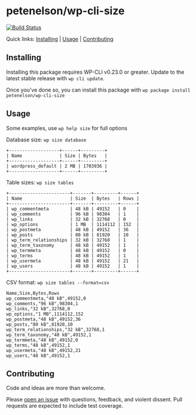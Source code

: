 petenelson/wp-cli-size
======================



[![Build Status](https://travis-ci.org/petenelson/wp-cli-size.svg?branch=master)](https://travis-ci.org/petenelson/wp-cli-size)

Quick links: [Installing](#installing) | [Usage](#usage) | [Contributing](#contributing)

## Installing

Installing this package requires WP-CLI v0.23.0 or greater. Update to the latest stable release with `wp cli update`.

Once you've done so, you can install this package with `wp package install petenelson/wp-cli-size`

## Usage

Some examples, use `wp help size` for full options

Database size: `wp size database`

```
+-------------------+------+---------+
| Name              | Size | Bytes   |
+-------------------+------+---------+
| wordpress_default | 2 MB | 1703936 |
+-------------------+------+---------+
```

Table sizes: `wp size tables`

```
+-----------------------+-------+---------+------+
| Name                  | Size  | Bytes   | Rows |
+-----------------------+-------+---------+------+
| wp_commentmeta        | 48 kB | 49152   | 0    |
| wp_comments           | 96 kB | 98304   | 1    |
| wp_links              | 32 kB | 32768   | 0    |
| wp_options            | 1 MB  | 1114112 | 152  |
| wp_postmeta           | 48 kB | 49152   | 36   |
| wp_posts              | 80 kB | 81920   | 10   |
| wp_term_relationships | 32 kB | 32768   | 1    |
| wp_term_taxonomy      | 48 kB | 49152   | 1    |
| wp_termmeta           | 48 kB | 49152   | 0    |
| wp_terms              | 48 kB | 49152   | 1    |
| wp_usermeta           | 48 kB | 49152   | 21   |
| wp_users              | 48 kB | 49152   | 1    |
+-----------------------+-------+---------+------+
```

CSV format: `wp size tables --format=csv`

```
Name,Size,Bytes,Rows
wp_commentmeta,"48 kB",49152,0
wp_comments,"96 kB",98304,1
wp_links,"32 kB",32768,0
wp_options,"1 MB",1114112,152
wp_postmeta,"48 kB",49152,36
wp_posts,"80 kB",81920,10
wp_term_relationships,"32 kB",32768,1
wp_term_taxonomy,"48 kB",49152,1
wp_termmeta,"48 kB",49152,0
wp_terms,"48 kB",49152,1
wp_usermeta,"48 kB",49152,21
wp_users,"48 kB",49152,1
```

## Contributing

Code and ideas are more than welcome.

Please [open an issue](https://github.com/petenelson/wp-cli-size/issues) with questions, feedback, and violent dissent. Pull requests are expected to include test coverage.
